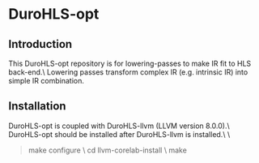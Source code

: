 # DuroHLS-opt
## Introduction
This DuroHLS-opt repository is for lowering-passes to make IR fit to HLS back-end.\\
Lowering passes transform complex IR (e.g. intrinsic IR) into simple IR combination.

## Installation
DuroHLS-opt is coupled with DuroHLS-llvm (LLVM version 8.0.0).\\
DuroHLS-opt should be installed after DuroHLS-llvm is installed.\\
\\
> make configure   \\
> cd llvm-corelab-install   \\
> make
